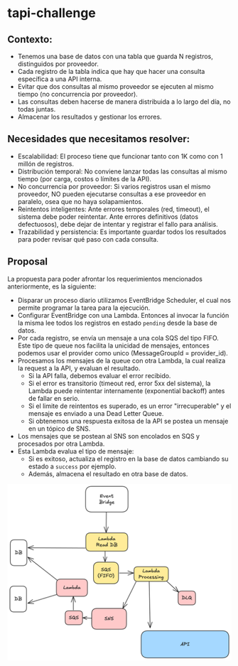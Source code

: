 # tapi-challenge


## Contexto:

- Tenemos una base de datos con una tabla que guarda N registros, distinguidos por proveedor.
- Cada registro de la tabla indica que hay que hacer una consulta específica a una API interna.
- Evitar que dos consultas al mismo proveedor se ejecuten al mismo tiempo (no concurrencia por proveedor).
- Las consultas deben hacerse de manera distribuida a lo largo del día, no todas juntas.
- Almacenar los resultados y gestionar los errores.

## Necesidades que necesitamos resolver:
- Escalabilidad:
El proceso tiene que funcionar tanto con 1K como con 1 millón de registros.
- Distribución temporal:
No conviene lanzar todas las consultas al mismo tiempo (por carga, costos o límites de la API).
- No concurrencia por proveedor:
Si varios registros usan el mismo proveedor, NO pueden ejecutarse consultas a ese proveedor en paralelo, osea que no haya solapamientos.
- Reintentos inteligentes:
Ante errores temporales (red, timeout), el sistema debe poder reintentar.
Ante errores definitivos (datos defectuosos), debe dejar de intentar y registrar el fallo para análisis.
- Trazabilidad y persistencia:
Es importante guardar todos los resultados para poder revisar qué paso con cada consulta.

## Proposal
La propuesta para poder afrontar los requerimientos mencionados anteriormente, es la siguiente:
- Disparar un proceso diario utilizamos EventBridge Scheduler, el cual nos permite programar la tarea para la ejecución.
- Configurar EventBridge con una Lambda. Entonces al invocar la función la misma lee todos los registros en estado `pending` desde la base de datos.
- Por cada registro, se envía un mensaje a una cola SQS del tipo FIFO. Este tipo de queue nos facilita la unicidad de mensajes, entonces podemos usar el provider como unico (MessageGroupId = provider_id).
- Procesamos los mensajes de la queue con otra Lambda, la cual realiza la request a la API, y evaluan el resultado.
    - Si la API falla, debemos evaluar el error recibido.
    - Si el error es transitorio (timeout red, error 5xx del sistema), la Lambda puede reintentar internamente (exponential backoff) antes de fallar en serio.
    - Si el limite de reintentos es superado, es un error "irrecuperable" y el mensaje es enviado a una Dead Letter Queue.
    - Si obtenemos una respuesta exitosa de la API se postea un mensaje en un tópico de SNS.
- Los mensajes que se postean al SNS son encolados en SQS y procesados por otra Lambda.
- Esta Lambda evalua el tipo de mensaje:
    - Si es exitoso, actualiza el registro en la base de datos cambiando su estado a `success` por ejemplo.
    - Además, almacena el resultado en otra base de datos.

![alt text](images/Untitled-2024-09-18-1013.png)